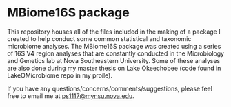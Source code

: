 # MBiome16S package

This repository houses all of the files included in the making of a package I created
to help conduct some common statistical and taxonomic microbiome analyses. The MBiome16S package
was created using a series of 16S V4 region analyses that are constantly conducted in the
Microbiology and Genetics lab at Nova Southeastern University. Some of these analyses
are also done during my master thesis on Lake Okeechobee (code found in LakeOMicrobiome repo 
in my proile).

If you have any questions/concerns/comments/suggestions, please feel free to email me at 
ps1117@mynsu.nova.edu.
